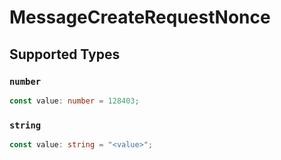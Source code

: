 # MessageCreateRequestNonce


## Supported Types

### `number`

```typescript
const value: number = 128403;
```

### `string`

```typescript
const value: string = "<value>";
```

